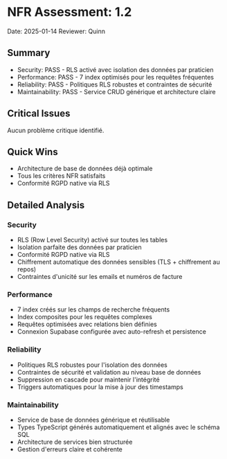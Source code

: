 # NFR Assessment: 1.2

Date: 2025-01-14
Reviewer: Quinn

## Summary

- Security: PASS - RLS activé avec isolation des données par praticien
- Performance: PASS - 7 index optimisés pour les requêtes fréquentes
- Reliability: PASS - Politiques RLS robustes et contraintes de sécurité
- Maintainability: PASS - Service CRUD générique et architecture claire

## Critical Issues

Aucun problème critique identifié.

## Quick Wins

- Architecture de base de données déjà optimale
- Tous les critères NFR satisfaits
- Conformité RGPD native via RLS

## Detailed Analysis

### Security

- RLS (Row Level Security) activé sur toutes les tables
- Isolation parfaite des données par praticien
- Conformité RGPD native via RLS
- Chiffrement automatique des données sensibles (TLS + chiffrement au repos)
- Contraintes d'unicité sur les emails et numéros de facture

### Performance

- 7 index créés sur les champs de recherche fréquents
- Index composites pour les requêtes complexes
- Requêtes optimisées avec relations bien définies
- Connexion Supabase configurée avec auto-refresh et persistence

### Reliability

- Politiques RLS robustes pour l'isolation des données
- Contraintes de sécurité et validation au niveau base de données
- Suppression en cascade pour maintenir l'intégrité
- Triggers automatiques pour la mise à jour des timestamps

### Maintainability

- Service de base de données générique et réutilisable
- Types TypeScript générés automatiquement et alignés avec le schéma SQL
- Architecture de services bien structurée
- Gestion d'erreurs claire et cohérente

